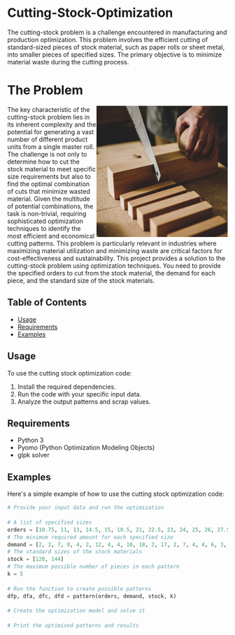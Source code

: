 # Cutting-Stock-Optimization
The cutting-stock problem is a challenge encountered in manufacturing and production optimization. This problem involves the efficient cutting of standard-sized pieces of stock material, such as paper rolls or sheet metal, into smaller pieces of specified sizes. The primary objective is to minimize material waste during the cutting process.

# The Problem

<img src="carpenter_cutting_wood_wit.png" align="right" width="300px"/>
The key characteristic of the cutting-stock problem lies in its inherent complexity and the potential for generating a vast number of different product units from a single master roll. The challenge is not only to determine how to cut the stock material to meet specific size requirements but also to find the optimal combination of cuts that minimize wasted material. Given the multitude of potential combinations, the task is non-trivial, requiring sophisticated optimization techniques to identify the most efficient and economical cutting patterns. This problem is particularly relevant in industries where maximizing material utilization and minimizing waste are critical factors for cost-effectiveness and sustainability. This project provides a solution to the cutting-stock problem using optimization techniques. You need to provide the specified orders to cut from the stock material, the demand for each piece, and the standard size of the stock materials.
<br clear="left"/>

## Table of Contents

- [Usage](#usage)
- [Requirements](#requirements)
- [Examples](#examples)

## Usage

To use the cutting stock optimization code:

1. Install the required dependencies.
2. Run the code with your specific input data.
3. Analyze the output patterns and scrap values.

## Requirements

- Python 3
- Pyomo (Python Optimization Modeling Objects)
- glpk solver

## Examples

Here's a simple example of how to use the cutting stock optimization code:

```python
# Provide your input data and run the optimization

# A list of specified sizes
orders = [10.75, 11, 13, 14.5, 15, 19.5, 21, 22.5, 23, 24, 25, 26, 27.5, 28, 30, 32, 34, 36, 48, 68.5]
# The minimum required amount for each specified size
demand = [2, 2, 7, 8, 4, 2, 12, 4, 4, 10, 18, 2, 17, 2, 7, 4, 4, 6, 3, 2]
# The standard sizes of the stock materials
stock = [120, 144]
# The maximum possible number of pieces in each pattern
k = 5

# Run the function to create possible patterns
dfp, dfa, dfc, dfd = pattern(orders, demand, stock, k)

# Create the optimization model and solve it

# Print the optimized patterns and results
```
